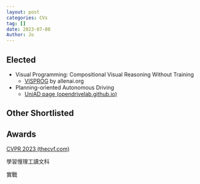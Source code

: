 ```yaml
---
layout: post
categories: CVs
tag: []
date: 2023-07-08
Author: Jo
---
```




## Elected

- Visual Programming: Compositional Visual Reasoning Without Training
  - [VISPROG](https://prior.allenai.org/projects/visprog) by allenai.org
- Planning-oriented Autonomous Driving
  - [UniAD page (opendrivelab.github.io)](https://opendrivelab.github.io/UniAD/)



## Other Shortlisted



## Awards

[CVPR 2023 (thecvf.com)](https://cvpr2023.thecvf.com/Conferences/2023/Awards)





學習慢理工讀文科

實戰
